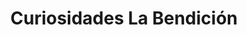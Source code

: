 ---
title: "Curiosidades La Bendición"
url: /quetzaltenango/curiosidades-la-bendicion/
shop: general
---